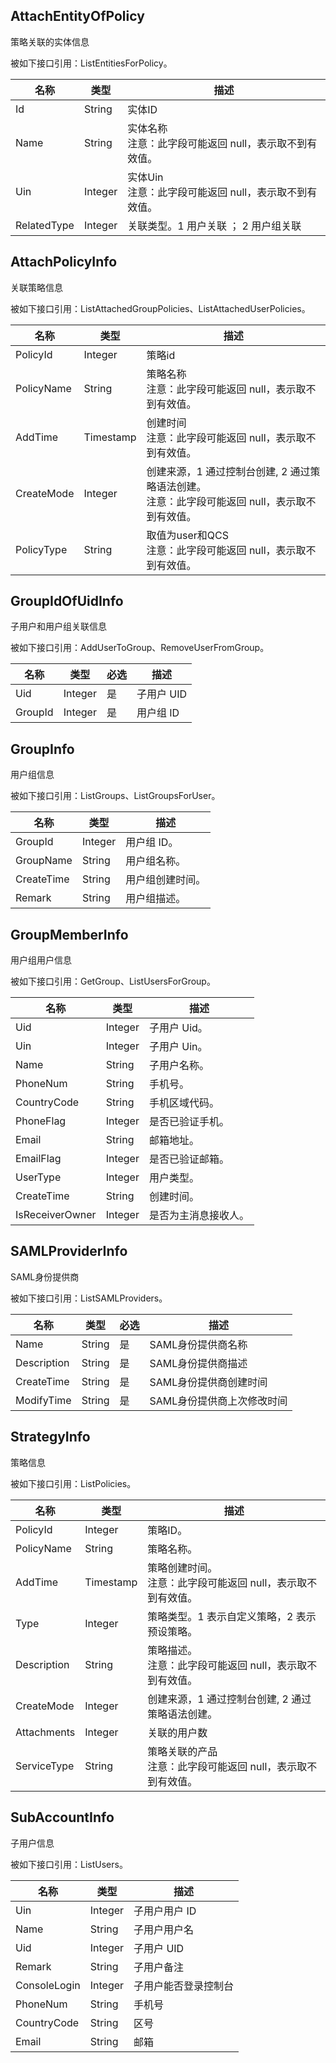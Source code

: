 ## AttachEntityOfPolicy

策略关联的实体信息

被如下接口引用：ListEntitiesForPolicy。

| 名称 | 类型 |  描述 |
|------|------|-------|
| Id | String | 实体ID |
| Name | String | 实体名称<br/>注意：此字段可能返回 null，表示取不到有效值。 |
| Uin | Integer | 实体Uin<br/>注意：此字段可能返回 null，表示取不到有效值。 |
| RelatedType | Integer | 关联类型。1 用户关联 ； 2 用户组关联 |

## AttachPolicyInfo

关联策略信息

被如下接口引用：ListAttachedGroupPolicies、ListAttachedUserPolicies。

| 名称 | 类型 |  描述 |
|------|------|-------|
| PolicyId | Integer | 策略id |
| PolicyName | String | 策略名称<br/>注意：此字段可能返回 null，表示取不到有效值。 |
| AddTime | Timestamp | 创建时间<br/>注意：此字段可能返回 null，表示取不到有效值。 |
| CreateMode | Integer | 创建来源，1 通过控制台创建, 2 通过策略语法创建。<br/>注意：此字段可能返回 null，表示取不到有效值。 |
| PolicyType | String | 取值为user和QCS<br/>注意：此字段可能返回 null，表示取不到有效值。 |

## GroupIdOfUidInfo

子用户和用户组关联信息

被如下接口引用：AddUserToGroup、RemoveUserFromGroup。

| 名称 | 类型 | 必选 | 描述 |
|------|------|----------|------|
| Uid | Integer | 是 | 子用户 UID |
| GroupId | Integer | 是 | 用户组 ID |

## GroupInfo

用户组信息

被如下接口引用：ListGroups、ListGroupsForUser。

| 名称 | 类型 |  描述 |
|------|------|-------|
| GroupId | Integer | 用户组 ID。 |
| GroupName | String | 用户组名称。 |
| CreateTime | String | 用户组创建时间。 |
| Remark | String | 用户组描述。 |

## GroupMemberInfo

用户组用户信息

被如下接口引用：GetGroup、ListUsersForGroup。

| 名称 | 类型 |  描述 |
|------|------|-------|
| Uid | Integer | 子用户 Uid。 |
| Uin | Integer | 子用户 Uin。 |
| Name | String | 子用户名称。 |
| PhoneNum | String | 手机号。 |
| CountryCode | String | 手机区域代码。 |
| PhoneFlag | Integer | 是否已验证手机。 |
| Email | String | 邮箱地址。 |
| EmailFlag | Integer | 是否已验证邮箱。 |
| UserType | Integer | 用户类型。 |
| CreateTime | String | 创建时间。 |
| IsReceiverOwner | Integer | 是否为主消息接收人。 |

## SAMLProviderInfo

SAML身份提供商

被如下接口引用：ListSAMLProviders。

| 名称 | 类型 | 必选 | 描述 |
|------|------|----------|------|
| Name | String | 是 | SAML身份提供商名称 |
| Description | String | 是 | SAML身份提供商描述 |
| CreateTime | String | 是 | SAML身份提供商创建时间 |
| ModifyTime | String | 是 | SAML身份提供商上次修改时间 |

## StrategyInfo

策略信息

被如下接口引用：ListPolicies。

| 名称 | 类型 |  描述 |
|------|------|-------|
| PolicyId | Integer | 策略ID。 |
| PolicyName | String | 策略名称。 |
| AddTime | Timestamp | 策略创建时间。<br/>注意：此字段可能返回 null，表示取不到有效值。 |
| Type | Integer | 策略类型。1 表示自定义策略，2 表示预设策略。 |
| Description | String | 策略描述。<br/>注意：此字段可能返回 null，表示取不到有效值。 |
| CreateMode | Integer | 创建来源，1 通过控制台创建, 2 通过策略语法创建。 |
| Attachments | Integer | 关联的用户数 |
| ServiceType | String | 策略关联的产品<br/>注意：此字段可能返回 null，表示取不到有效值。 |

## SubAccountInfo

子用户信息

被如下接口引用：ListUsers。

| 名称 | 类型 |  描述 |
|------|------|-------|
| Uin | Integer | 子用户用户 ID |
| Name | String | 子用户用户名 |
| Uid | Integer | 子用户 UID |
| Remark | String | 子用户备注 |
| ConsoleLogin | Integer | 子用户能否登录控制台 |
| PhoneNum | String | 手机号 |
| CountryCode | String | 区号 |
| Email | String | 邮箱 |

